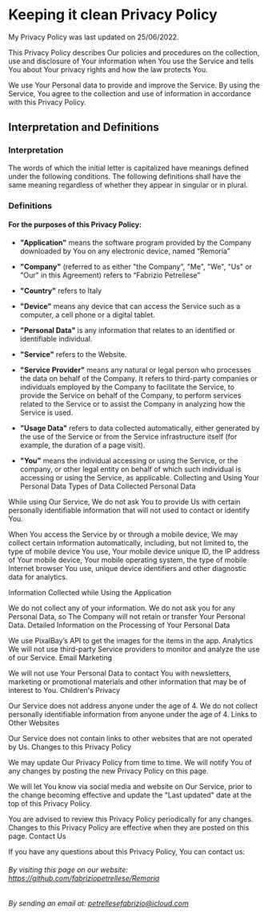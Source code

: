 # Keeping it clean Privacy Policy

My Privacy Policy was last updated on 25/06/2022.

This Privacy Policy describes Our policies and procedures on the collection, use and disclosure of Your information when You use the Service and tells You about Your privacy rights and how the law protects You.

We use Your Personal data to provide and improve the Service. By using the Service, You agree to the collection and use of information in accordance with this Privacy Policy.
## Interpretation and Definitions
### Interpretation

The words of which the initial letter is capitalized have meanings defined under the following conditions. The following definitions shall have the same meaning regardless of whether they appear in singular or in plural.
### Definitions

#### For the purposes of this Privacy Policy:

* **"Application"** means the software program provided by the Company downloaded by You on any electronic device, named “Remoria”

* **"Company"** (referred to as either "the Company", "Me", "We", "Us" or "Our" in this Agreement) refers to “Fabrizio Petrellese”

* **"Country"** refers to Italy

* **"Device"** means any device that can access the Service such as a computer, a cell phone or a digital tablet.

* **"Personal Data"** is any information that relates to an identified or identifiable individual.

* **"Service"** refers to the Website.

* **"Service Provider"** means any natural or legal person who processes the data on behalf of the Company. It refers to third-party companies or individuals employed by the Company to facilitate the Service, to provide the Service on behalf of the Company, to perform services related to the Service or to assist the Company in analyzing how the Service is used. 

* **"Usage Data"** refers to data collected automatically, either generated by the use of the Service or from the Service infrastructure itself (for example, the duration of a page visit).

* **"You"** means the individual accessing or using the Service, or the company, or other legal entity on behalf of which such individual is accessing or using the Service, as applicable.
Collecting and Using Your Personal Data
Types of Data Collected
Personal Data

While using Our Service, We do not ask You to provide Us with certain personally identifiable information that will not used to contact or identify You.

When You access the Service by or through a mobile device, We may collect certain information automatically, including, but not limited to, the type of mobile device You use, Your mobile device unique ID, the IP address of Your mobile device, Your mobile operating system, the type of mobile Internet browser You use, unique device identifiers and other diagnostic data for analytics.

Information Collected while Using the Application

We do not collect any of your information. We do not ask you for any Personal Data, so The Company will not retain or transfer Your Personal Data. 
Detailed Information on the Processing of Your Personal Data

We use PixalBay’s API to get the images for the items in the app.
Analytics
We will not use third-party Service providers to monitor and analyze the use of our Service.
Email Marketing

We will not use Your Personal Data to contact You with newsletters, marketing or promotional materials and other information that may be of interest to You. 
Children's Privacy

Our Service does not address anyone under the age of 4. We do not collect personally identifiable information from anyone under the age of 4.
Links to Other Websites

Our Service does not contain links to other websites that are not operated by Us.
Changes to this Privacy Policy

We may update Our Privacy Policy from time to time. We will notify You of any changes by posting the new Privacy Policy on this page.

We will let You know via social media and website on Our Service, prior to the change becoming effective and update the "Last updated" date at the top of this Privacy Policy.

You are advised to review this Privacy Policy periodically for any changes. Changes to this Privacy Policy are effective when they are posted on this page.
Contact Us

If you have any questions about this Privacy Policy, You can contact us:

###### By visiting this page on our website: https://github.com/fabriziopetrellese/Remoria
###### By sending an email at: petrellesefabrizio@icloud.com
